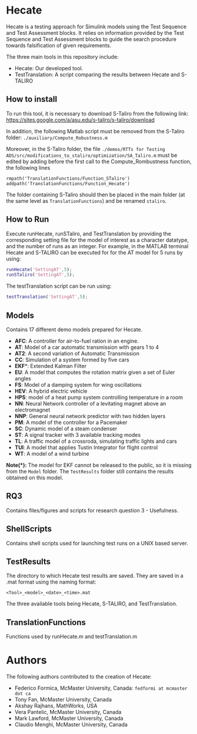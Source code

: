 # Hecate
Hecate is a testing approach for Simulink models using the Test Sequence and Test Assessment blocks. It relies on information provided by the Test Sequence and Test Assessment blocks to guide the search procedure towards falsification of given requirements.

The three main tools in this repository include:
 
* Hecate: Our developed tool.  
* TestTranslation: A script comparing the results between Hecate and S-TALIRO

## How to install
To run this tool, it is necessary to download S-Taliro from the following link: https://sites.google.com/a/asu.edu/s-taliro/s-taliro/download  

In addition, the following Matlab script must be removed from the S-Taliro folder: `./auxiliary/Compute_Robustness.m`

Moreover, in the S-Taliro folder, the file `./demos/RTTs for Testing ADS/src/modifications_to_staliro/optimization/SA_Taliro.m` must be edited by adding before the first call to the Compute_Rombustness function, the following lines
```
rmpath('TranslationFunctions/Function_STaliro')
addpath('TranslationFunctions/Function_Hecate')
```

The folder containing S-Taliro should then be placed in the main folder (at the same level as `TranslationFunctions`) and be renamed `staliro`.

## How to Run
Execute runHecate, runSTaliro, and TestTranslation by providing the corresponding setting file for the model of interest as a character datatype, and the number of runs as an integer. For example, in the MATLAB terminal Hecate and S-TALIRO can be executed for for the AT model for 5 runs by using:
```matlab
runHecate('SettingAT',5);
runSTaliro('SettingAT',5);
```

The testTranslation script can be run using:
```matlab
testTranslation('SettingAT',5);
```

## Models
Contains 17 different demo models prepared for Hecate.

* **AFC**: A controller for air-to-fuel ration in an engine.
* **AT**: Model of a car automatic transmission with gears 1 to 4
* **AT2**: A second variation of Automatic Transmission
* **CC**: Simulation of a system formed by five cars
* **EKF***: Extended Kalman Filter
* **EU**: A model that computes the rotation matrix given a set of Euler angles
* **FS**: Model of a damping system for wing oscillations
* **HEV**: A hybrid electric vehicle
* **HPS**: model of a heat pump system controlling temperature in a room
* **NN**: Neural Network controller of a levitating magnet above an electromagnet
* **NNP**: General neural network predictor with two hidden layers
* **PM**: A model of the controller for a Pacemaker
* **SC**: Dynamic model of a steam condenser
* **ST**: A signal tracker with 3 available tracking modes
* **TL**: A traffic model of a crossroda, simulating traffic lights and cars
* **TUI**: A model that applies Tustin Integrator for flight control
* **WT**: A model of a wind turbine

**Note(*):** The model for EKF cannot be released to the public, so it is missing from the `Model` folder. The `TestResults` folder still contains the results obtained on this model.

## RQ3
Contains files/figures and scripts for research question 3 - Usefulness.

## ShellScripts
Contains shell scripts used for launching test runs on a UNIX based server.

## TestResults
The directory to which Hecate test results are saved. They are saved in a .mat format using the naming format: 
 
	<Tool>_<model>_<date>_<time>.mat
	
The three available tools being Hecate, S-TALIRO, and TestTranslation.

## TranslationFunctions
Functions used by runHecate.m and testTranslation.m


# Authors
The following authors contributed to the creation of Hecate:

* Federico Formica, McMaster University, Canada: `fedformi at mcmaster dot ca`
* Tony Fan, McMaster University, Canada
* Akshay Rajhans, MathWorks, USA
* Vera Pantelic, McMaster University, Canada
* Mark Lawford, McMaster University, Canada
* Claudio Menghi, McMaster University, Canada
